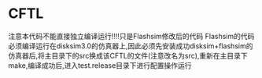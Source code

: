 # CFTL
注意本代码不能直接独立编译运行!!!!只是Flashsim修改后的代码
Flashsim的代码必须编译运行在disksim3.0的仿真器上,因此必须先安装成功disksim+flashsim的仿真器后,将主目录下的src换成该CFTL的文件(注意改名为src),重新在主目录下make,编译成功后,进入test.release目录下进行配置操作运行
